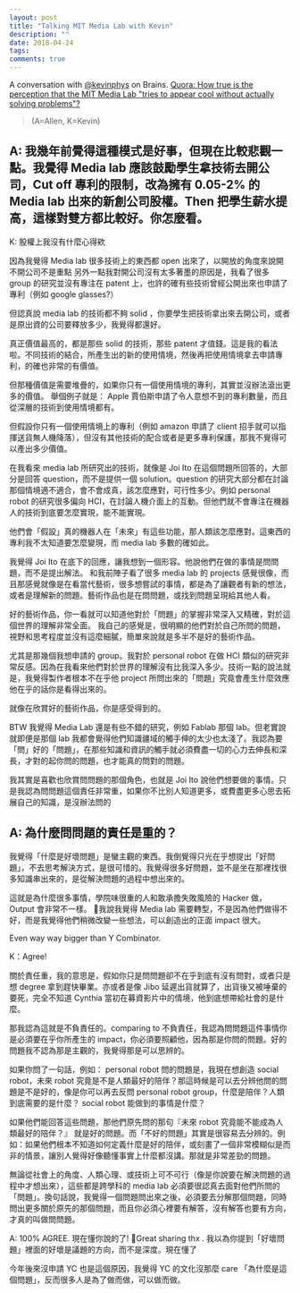 ```yaml
---
layout: post
title: "Talking MIT Media Lab with Kevin"
description: ""
date: 2018-04-24
tags: 
comments: true
---
```



A conversation with [@kevinphys](https://github.com/kevinphys) on Brains. [Quora: How true is the perception that the MIT Media Lab "tries to appear cool without actually solving problems"? ](https://www.quora.com/How-true-is-the-perception-that-the-MIT-Media-Lab-tries-to-appear-cool-without-actually-solving-problems/answers/62296046?share=bcbd0d08&srid=nD7Z)

> (A=Allen, K=Kevin)

## A: 我幾年前覺得這種模式是好事，但現在比較悲觀一點。我覺得 Media lab 應該鼓勵學生拿技術去開公司，Cut off 專利的限制，改為擁有 0.05-2% 的 Media lab 出來的新創公司股權。Then 把學生薪水提高，這樣對雙方都比較好。你怎麼看。

K: 股權上我沒有什麼心得欸

因為我覺得 Media lab 很多技術上的東西都 open 出來了，以開放的角度來說開不開公司不是重點
另外一點我對開公司沒有太多著墨的原因是，我看了很多 group 的研究並沒有專注在 patent 上，也許的確有些技術曾經公開出來也申請了專利（例如 google glasses?）

但認真說 media lab 的技術都不夠 solid ，你要學生把技術拿出來去開公司，或者是原出資的公司要釋放多少，我覺得都還好。

真正價值最高的，都是那些 solid 的技術，那些 patent 才值錢。這是我的看法啦。不同技術的結合，所產生出的新的使用情境，然後再把使用情境拿去申請專利，的確也非常的有價值。

但那種價值是需要堆疊的，如果你只有一個使用情境的專利，其實並沒辦法滾出更多的價值。
舉個例子就是： Apple 賈伯斯申請了令人意想不到的專利數量，而且從深層的技術到使用情境都有。

但假設你只有一個使用情境上的專利（例如 amazon 申請了 client 招手就可以指揮送貨無人機降落），但沒有其他技術的配合或者是更多專利保護，那我不覺得可以產出多少價值。

在我看來 media lab 所研究出的技術，就像是 Joi Ito 在這個問題所回答的，大部分是回答 question，而不是提供一個 solution。question 的研究大部分都在討論那個情境適不適合，會不會成真，該怎麼應對，可行性多少。例如 personal robot 的研究很多偏向 HCI，在討論人機介面上的互動。但他們就不會專注在機器人的技術到底要怎麼實現，能不能實現。


他們會「假設」真的機器人在「未來」有這些功能，那人類該怎麼應對。這東西的專利我不太知道要怎麼變現，而 media lab 多數的確如此。

我覺得 Joi Ito 在底下的回應，讓我想到一個形容。他說他們在做的事情是問問題，而不是提出解法。
和我前陣子看了很多 media lab 的 projects 感覺很像，而且那感覺就像是在看當代藝術，很多想嘗試的事情，都是為了讓觀者有新的想法，或者是理解新的問題。藝術作品也是在問問題，或找到問題呈現給其他人看。

好的藝術作品，你一看就可以知道他對於「問題」的掌握非常深入又精確，對於這個世界的理解非常全面。
我自己的感覺是，很明顯的他們對於自己所問的問題，視野和思考程度並沒有這麼細膩，簡單來說就是多半不是好的藝術作品。

尤其是那幾個我想申請的 group。我對於 personal robot 在做 HCI 類似的研究非常反感。因為在我看來他們對於世界的理解沒有比我深入多少。技術一點的說法就是，我覺得製作者根本不在乎他 project 所問出來的「問題」究竟會產生什麼效應
他在乎的話你是看得出來的。

就像在欣賞好的藝術作品，你是感受得到的。

BTW 我覺得 Media Lab 還是有些不錯的研究，例如 Fablab 那個 lab。但老實說就即便是那個 lab     我都會覺得他們知識疆域的觸手伸的太少也太淺了。我認為要「問」好的「問題」，在那些知識和資訊的觸手就必須費盡一切的心力去伸長和深長，才對的起你問的問題，也才能真的問對的問題。

我其實是喜歡也欣賞問問題的那個角色，也就是 Joi Ito 說他們想要做的事情。只是我認為問問題這個責任非常重，如果你不比別人知道更多，或費盡更多心思去拓展自己的知識，是沒辦法問的

## A: 為什麼問問題的責任是重的？

我覺得「什麼是好壞問題」是蠻主觀的東西。我倒覺得只光在乎想提出「好問題」，不去思考解決方式，是很可惜的。我覺得很多好問題，並不是坐在那裡找很多知識串出來的，是從解決問題的過程中想出來的。

這就是為什麼很多事情，學院味很重的人和敢承擔失敗風險的 Hacker 做，Output 會非常不一樣。 我說我覺得 Media lab 需要轉型，不是因為他們做得不好，而是我覺得他們稍微改變一些想法，可以創造出的正面 impact 很大。

Even way way bigger than Y Combinator.

K：Agree!

關於責任重，我的意思是，假如你只是問問題卻不在乎到底有沒有問對，或者只是想 degree 拿到趕快畢業。亦或者是像 Jibo 延遲出貨就算了，出貨後又被唾棄的要死，完全不知道 Cynthia 當初在募資影片中的情境，他到底想帶給社會的是什麼。

那我認為這就是不負責任的。comparing to 不負責任，我認為問問題這件事情你是必須要在乎你所產生的 impact，你必須要照顧他，因為那是你問的問題。好的問題我不認為那是主觀的，我覺得那是可以思辨的。

如果你問了一句話，例如： personal robot 問的問題是，我現在想創造 social robot，未來 robot 究竟是不是人類最好的陪伴？那這時候是可以去分辨他問的問題是不是好的，像是你可以再去反問 personal robot group，什麼是陪伴？人類到底需要的是什麼？ social robot 能做到的事情是什麼？

如果他們能回答這些問題，那他們原先問的那句『未來 robot 究竟能不能成為人類最好的陪伴？』      就是好的問題。而「不好的問題」其實是很容易去分辨的。例如：如果他們根本不知道如何定義什麼是好的陪伴，或刻畫了一個非常模糊似是而非的情景，讓別人覺得好像聽懂事實上什麼都沒講。那就是非常差勁的問題。

無論從社會上的角度、人類心理、或技術上可不可行（像是你說要在解決問題的過程中才想出來），這些都是跨學科的 media lab 必須要很認真去面對他們所問的「問題」。換句話說，我覺得一個問題問出來之後，必須要去分解那個問題，同時問出更多關於原先的那個問題，而且你必須心裡要有解答，沒有解答也要有方向，才真的叫做問問題。

A: 100% AGREE. 現在懂你說的了! Great sharing thx . 我以為你提到「好壞問題」裡面的好壞是議題的方向，而不是深度。現在懂了

今年後來沒申請 YC 也是這個原因，我覺得 YC 的文化沒那麼 care 「為什麼是這個問題」，反而很多人是為了做而做，可以做而做。

